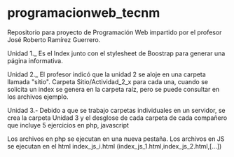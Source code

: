 # programacionweb_tecnm
Repositorio para proyecto de Programación Web impartido por el profesor José Roberto Ramírez Guerrero.

Unidad 1._ Es el Index junto con el stylesheet de Boostrap para generar una página informativa.

Unidad 2._ El profesor indicó que la unidad 2 se aloje en una carpeta llamada "sitio".
Carpeta Sitio/Actividad_2_x para cada una, cuando se solicita un index se genera en la carpeta raíz, pero se puede consultar en los archivos ejemplo.

Unidad 3.- Debido a que se trabajo carpetas individuales en un servidor, se crea la carpeta Unidad 3 y el desglose de cada carpeta de cada compañero que incluye 5 ejercicios en php, javascript

Los archivos en php se ejecutan en una nueva pestaña.
Los archivos en JS se ejecutan en el html index_js_i.html (index_js_1.html,index_js_2.html,[...])